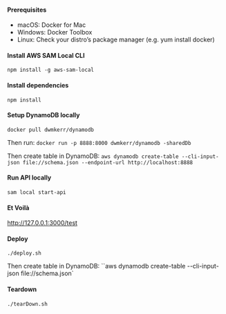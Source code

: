 #### Prerequisites
* macOS: Docker for Mac
* Windows: Docker Toolbox
* Linux: Check your distro’s package manager (e.g. yum install docker)

#### Install AWS SAM Local CLI
`npm install -g aws-sam-local`

#### Install dependencies
`npm install`

#### Setup DynamoDB locally
`docker pull dwmkerr/dynamodb`

Then run:
`docker run -p 8888:8000 dwmkerr/dynamodb -sharedDb`

Then create table in DynamoDB:
`aws dynamodb create-table --cli-input-json file://schema.json --endpoint-url http://localhost:8888`

#### Run API locally
`sam local start-api`

#### Et Voilà
http://127.0.0.1:3000/test

#### Deploy
`./deploy.sh`

Then create table in DynamoDB:
``aws dynamodb create-table --cli-input-json file://schema.json`

#### Teardown
`./tearDown.sh`